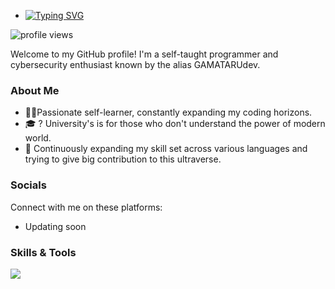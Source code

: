 - <a href="https://git.io/typing-svg"><img src="https://readme-typing-svg.demolab.com?font=Fira+Code&pause=1000&color=00FF00&width=435&lines=Hey%2C+It's+Me+GAMATARUdev!" alt="Typing SVG" /></a>

<p align="left">
  <img src="https://komarev.com/ghpvc/?username=GAMATARUdev&color=red&style=flat-square" alt="profile views">
</p>


Welcome to my GitHub profile! I'm a self-taught programmer and cybersecurity enthusiast known by the alias GAMATARUdev.<br>
<a href="https://t.me/GAMATARU">
</a>


### About Me
- 👨‍💻Passionate self-learner, constantly expanding my coding horizons.
- 🎓 ? University's is for those who don't understand the power of modern world.
- 🌱 Continuously expanding my skill set across various languages and trying to give big contribution to this ultraverse.

### Socials
Connect with me on these platforms:
- Updating soon


### Skills & Tools
<p align="left">
  <a href="https://skillicons.dev">
    <img src="https://skillicons.dev/icons?i=rust,cpp,java,bash,unreal,python,htmx,lua,androidstudio,linux" />
  </a>
</p>
